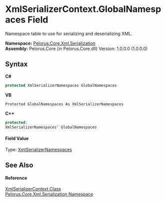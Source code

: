 # XmlSerializerContext.GlobalNamespaces Field
 

Namespace table to use for serializing and deserializing XML.

**Namespace:**&nbsp;<a href="9052B9D6">Pelorus.Core.Xml.Serialization</a><br />**Assembly:**&nbsp;Pelorus.Core (in Pelorus.Core.dll) Version: 1.0.0.0 (1.0.0.0)

## Syntax

**C#**<br />
``` C#
protected XmlSerializerNamespaces GlobalNamespaces
```

**VB**<br />
``` VB
Protected GlobalNamespaces As XmlSerializerNamespaces
```

**C++**<br />
``` C++
protected:
XmlSerializerNamespaces^ GlobalNamespaces
```


#### Field Value
Type: <a href="http://msdn2.microsoft.com/en-us/library/8e2fsfb7" target="_blank">XmlSerializerNamespaces</a>

## See Also


#### Reference
<a href="859B939D">XmlSerializerContext Class</a><br /><a href="9052B9D6">Pelorus.Core.Xml.Serialization Namespace</a><br />